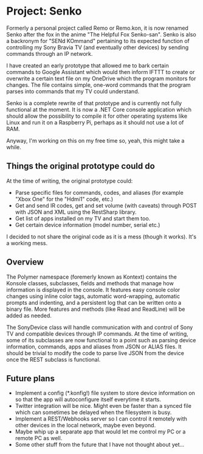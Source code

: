 # Project: Senko
Formerly a personal project called Remo or Remo.kon, it is now renamed Senko after the fox in the anime "The Helpful Fox Senko-san". Senko is also a backronym for "SENd KOmmand" pertaining to its expected function of controlling my Sony Bravia TV (and eventually other devices) by sending commands through an IP network.

I have created an early prototype that allowed me to bark certain commands to Google Assistant which would then inform IFTTT to create or overwrite a certain text file on my OneDrive which the program monitors for changes. The file contains simple, one-word commands that the program parses into commands that my TV could understand.

Senko is a complete rewrite of that prototype and is currently not fully functional at the moment. It is now a .NET Core console application which should allow the possibility to compile it for other operating systems like Linux and run it on a Raspberry Pi, perhaps as it should not use a lot of RAM.

Anyway, I'm working on this on my free time so, yeah, this might take a while.

## Things the original prototype could do
At the time of writing, the original prototype could:
- Parse specific files for commands, codes, and aliases (for example "Xbox One" for the "Hdmi1" code, etc.)
- Get and send IR codes, get and set volume (with caveats) through POST with JSON and XML using the RestSharp library.
- Get list of apps installed on my TV and start them too.
- Get certain device information (model number, serial etc.)

I decided to not share the original code as it is a mess (though it works). It's a working mess.

## Overview
The Polymer namespace (foremerly known as Kontext) contains the Konsole classes, subclasses, fields and methods that manage how information is displayed in the console. It features easy console color changes using inline color tags, automatic word-wrapping, automatic prompts and indenting, and a persistent log that can be written onto a binary file. More features and methods (like Read and ReadLine) will be added as needed.

The SonyDevice class will handle communication with and control of Sony TV and compatible devices through IP commands. At the time of writing, some of its subclasses are now functional to a point such as parsing device information, commands, apps and aliases from JSON or ALIAS files. It should be trivial to modify the code to parse live JSON from the device once the REST subclass is functional.

## Future plans
- Implement a config (*.konfig!) file system to store device information on so that the app will autoconfigure itself everytime it starts.
- Twitter integration will be nice. Might even be faster than a synced file which can sometimes be delayed when the filesystem is busy.
- Implement a REST/Webhooks server so I can control it remotely with other devices in the local network, maybe even beyond.
- Maybe whip up a separate app that would let me control my PC or a remote PC as well.
- Some other stuff from the future that I have not thought about yet...
